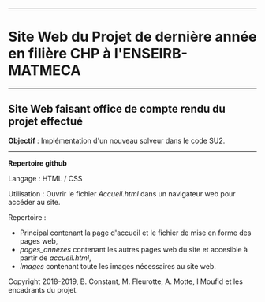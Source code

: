 -----------------------------------------------------------
# Site Web du Projet de dernière année en filière CHP à l'ENSEIRB-MATMECA
-----------------------------------------------------------
## Site Web faisant office de compte rendu du projet effectué

**Objectif** : Implémentation d'un nouveau solveur dans le code SU2.

---

**Repertoire github**

Langage : HTML / CSS

Utilisation : Ouvrir le fichier _Accueil.html_ dans un navigateur web pour accéder au site.

Repertoire :

- Principal contenant la page d'accueil et le fichier de mise en forme des pages web,
- _pages_annexes_ contenant les autres pages web du site et accesible à partir de _accueil.html_,
- _Images_ contenant toute les images nécessaires au site web.

Copyright 2018-2019, B. Constant, M. Fleurotte, A. Motte, I Moufid et les encadrants du projet.
